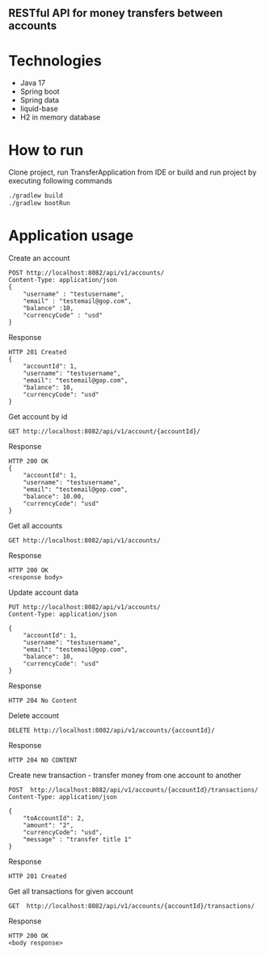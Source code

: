 ##  RESTful API for money transfers between accounts
# Technologies
 - Java 17
 - Spring boot
 - Spring data
 - liquid-base
 - H2 in memory database

# How to run
Clone project, run TransferApplication from IDE or 
build and run project by executing following commands 

```bash
./gradlew build
./gradlew bootRun
```

# Application usage
Create an account
````
POST http://localhost:8082/api/v1/accounts/
Content-Type: application/json
{
	"username" : "testusername",
	"email" : "testemail@gop.com",
	"balance" :10,
	"currencyCode" : "usd"
}
````
Response
````
HTTP 201 Created
{
    "accountId": 1,
    "username": "testusername",
    "email": "testemail@gop.com",
    "balance": 10,
    "currencyCode": "usd"
}
````
Get account by id
````
GET http://localhost:8082/api/v1/account/{accountId}/
````
Response
````
HTTP 200 OK
{
    "accountId": 1,
    "username": "testusername",
    "email": "testemail@gop.com",
    "balance": 10.00,
    "currencyCode": "usd"
}
````
Get all accounts
````
GET http://localhost:8082/api/v1/accounts/
````
Response
````
HTTP 200 OK
<response body>
````

Update account data
````
PUT http://localhost:8082/api/v1/accounts/
Content-Type: application/json

{
    "accountId": 1,
    "username": "testusername",
    "email": "testemail@gop.com",
    "balance": 10,
    "currencyCode": "usd"
}
````
Response
````
HTTP 204 No Content
````

Delete account 
````
DELETE http://localhost:8082/api/v1/accounts/{accountId}/
````
Response
````
HTTP 204 NO CONTENT
````
Create new transaction - transfer money from one account to another
````
POST  http://localhost:8082/api/v1/accounts/{accountId}/transactions/
Content-Type: application/json

{
    "toAccountId": 2,
    "amount": "2",
    "currencyCode": "usd",
    "message" : "transfer title 1"
}
````
Response
````
HTTP 201 Created
````
Get all transactions for given account
````
GET  http://localhost:8082/api/v1/accounts/{accountId}/transactions/
````
Response
````
HTTP 200 OK
<body response>
````



